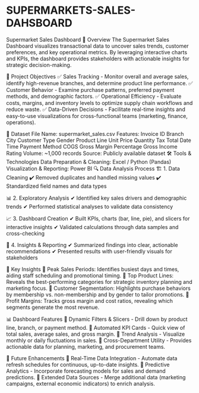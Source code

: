 # SUPERMARKETS-SALES-DAHSBOARD
Supermarket Sales Dashboard
📌 Overview
The Supermarket Sales Dashboard visualizes transactional data to uncover sales trends, customer preferences, and key operational metrics. By leveraging interactive charts and KPIs, the dashboard provides stakeholders with actionable insights for strategic decision-making.

🎯 Project Objectives
✅ Sales Tracking - Monitor overall and average sales, identify high-revenue branches, and determine product line performance.
✅ Customer Behavior - Examine purchase patterns, preferred payment methods, and demographic factors.
✅ Operational Efficiency - Evaluate costs, margins, and inventory levels to optimize supply chain workflows and reduce waste.
✅ Data-Driven Decisions - Facilitate real-time insights and easy-to-use visualizations for cross-functional teams (marketing, finance, operations).

📂 Dataset
File Name: supermarket_sales.csv
Features:
Invoice ID
Branch
City
Customer Type
Gender
Product Line
Unit Price
Quantity
Tax
Total
Date
Time
Payment Method
COGS
Gross Margin Percentage
Gross Income
Rating
Volume: ~1,000 records
Source: Publicly available dataset
🛠 Tools & Technologies
Data Preparation & Cleaning: Excel / Python (Pandas)
Visualization & Reporting: Power BI
🔍 Data Analysis Process
🏗 1. Data Cleaning
✔ Removed duplicates and handled missing values
✔ Standardized field names and data types

📊 2. Exploratory Analysis
✔ Identified key sales drivers and demographic trends
✔ Performed statistical analyses to validate data consistency

📈 3. Dashboard Creation
✔ Built KPIs, charts (bar, line, pie), and slicers for interactive insights
✔ Validated calculations through data samples and cross-checking

📢 4. Insights & Reporting
✔ Summarized findings into clear, actionable recommendations
✔ Presented results with user-friendly visuals for stakeholders

📌 Key Insights
🔹 Peak Sales Periods: Identifies busiest days and times, aiding staff scheduling and promotional timing.
🔹 Top Product Lines: Reveals the best-performing categories for strategic inventory planning and marketing focus.
🔹 Customer Segmentation: Highlights purchase behaviors by membership vs. non-membership and by gender to tailor promotions.
🔹 Profit Margins: Tracks gross margin and cost ratios, revealing which segments generate the most revenue.

📊 Dashboard Features
🚀 Dynamic Filters & Slicers - Drill down by product line, branch, or payment method.
🚀 Automated KPI Cards - Quick view of total sales, average sales, and gross margin.
🚀 Trend Analysis - Visualize monthly or daily fluctuations in sales.
🚀 Cross-Department Utility - Provides actionable data for planning, marketing, and procurement teams.

🔮 Future Enhancements
🔸 Real-Time Data Integration - Automate data refresh schedules for continuous, up-to-date insights.
🔸 Predictive Analytics - Incorporate forecasting models for sales and demand predictions.
🔸 Extended Data Sources - Merge additional data (marketing campaigns, external economic indicators) to enrich analysis.
